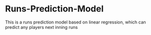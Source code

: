 # Runs-Prediction-Model
This is a runs prediction model based on linear regression, which can predict any players next inning runs 
